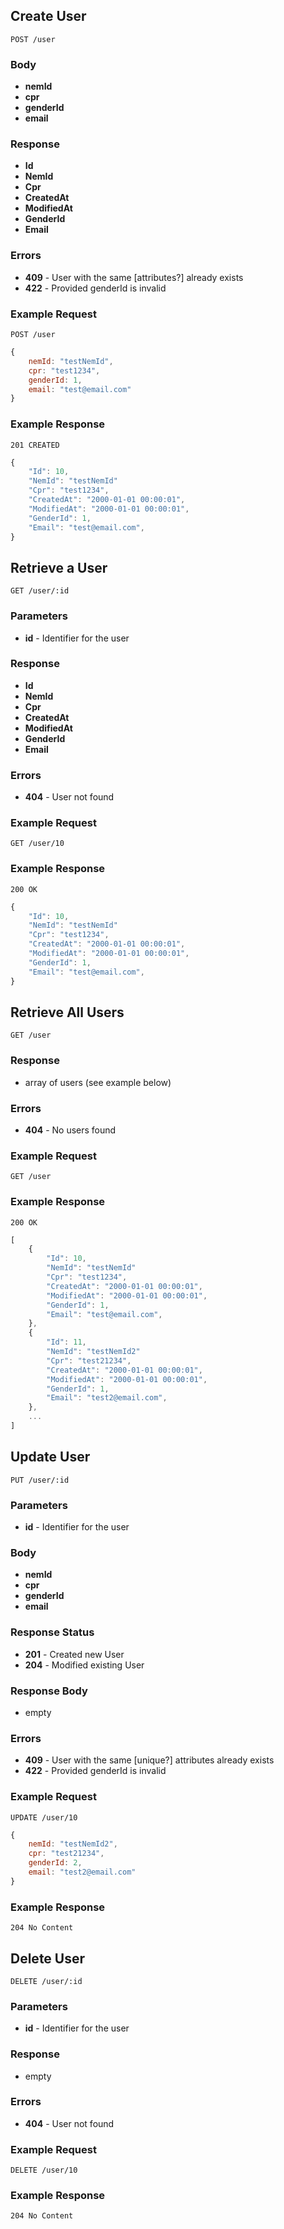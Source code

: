 ## Create User

`POST /user`

### Body
- **nemId**
- **cpr**
- **genderId**
- **email**

### Response
- **Id** 
- **NemId**
- **Cpr**
- **CreatedAt** 
- **ModifiedAt** 
- **GenderId** 
- **Email** 

### Errors
- **409** - User with the same [attributes?] already exists
- **422** - Provided genderId is invalid

### Example Request
`POST /user`

```javascript
{
    nemId: "testNemId",
    cpr: "test1234",
    genderId: 1,
    email: "test@email.com"
}
```

### Example Response
`201 CREATED`

```javascript
{
    "Id": 10,
    "NemId": "testNemId"
    "Cpr": "test1234",
    "CreatedAt": "2000-01-01 00:00:01",
    "ModifiedAt": "2000-01-01 00:00:01",
    "GenderId": 1,
    "Email": "test@email.com",
}
```

## Retrieve a User

`GET /user/:id`

### Parameters
- **id** - Identifier for the user

### Response
- **Id** 
- **NemId**
- **Cpr**
- **CreatedAt** 
- **ModifiedAt** 
- **GenderId** 
- **Email** 

### Errors
- **404** - User not found

### Example Request
`GET /user/10`

### Example Response
`200 OK`

```javascript
{
    "Id": 10,
    "NemId": "testNemId"
    "Cpr": "test1234",
    "CreatedAt": "2000-01-01 00:00:01",
    "ModifiedAt": "2000-01-01 00:00:01",
    "GenderId": 1,
    "Email": "test@email.com",
}
```

## Retrieve All Users

`GET /user`

### Response
- array of users (see example below)

### Errors
- **404** - No users found

### Example Request
`GET /user`

### Example Response
`200 OK`

```javascript
[
    {
        "Id": 10,
        "NemId": "testNemId"
        "Cpr": "test1234",
        "CreatedAt": "2000-01-01 00:00:01",
        "ModifiedAt": "2000-01-01 00:00:01",
        "GenderId": 1,
        "Email": "test@email.com",
    },
    {
        "Id": 11,
        "NemId": "testNemId2"
        "Cpr": "test21234",
        "CreatedAt": "2000-01-01 00:00:01",
        "ModifiedAt": "2000-01-01 00:00:01",
        "GenderId": 1,
        "Email": "test2@email.com",
    },
    ...
]
```

## Update User

`PUT /user/:id`

### Parameters
- **id** - Identifier for the user

### Body
- **nemId**
- **cpr**
- **genderId**
- **email**

### Response Status
- **201** - Created new User
- **204** - Modified existing User

### Response Body
- empty

### Errors
- **409** - User with the same [unique?] attributes already exists
- **422** - Provided genderId is invalid

### Example Request
`UPDATE /user/10`

```javascript
{
    nemId: "testNemId2",
    cpr: "test21234",
    genderId: 2,
    email: "test2@email.com"
}
```

### Example Response
`204 No Content`

## Delete User

`DELETE /user/:id`

### Parameters
- **id** - Identifier for the user

### Response
- empty

### Errors
- **404** - User not found

### Example Request
`DELETE /user/10`

### Example Response
`204 No Content`